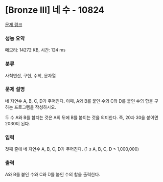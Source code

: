 # [Bronze III] 네 수 - 10824 

[문제 링크](https://www.acmicpc.net/problem/10824) 

### 성능 요약

메모리: 14272 KB, 시간: 124 ms

### 분류

사칙연산, 구현, 수학, 문자열

### 문제 설명

<p>네 자연수 A, B, C, D가 주어진다. 이때, A와 B를 붙인 수와 C와 D를 붙인 수의 합을 구하는 프로그램을 작성하시오.</p>

<p>두 수 A와 B를 합치는 것은 A의 뒤에 B를 붙이는 것을 의미한다. 즉, 20과 30을 붙이면 2030이 된다.</p>

### 입력 

 <p>첫째 줄에 네 자연수 A, B, C, D가 주어진다. (1 ≤ A, B, C, D ≤ 1,000,000)</p>

### 출력 

 <p>A와 B를 붙인 수와 C와 D를 붙인 수의 합을 출력한다.</p>


